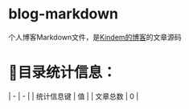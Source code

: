 # blog-markdown
个人博客Markdown文件，是[Kindem的博客](http://www.kindemh.cn/)的文章源码

# 📇目录统计信息：
| - | - |
| 统计信息键 | 值 |
| 文章总数 | 0 |

